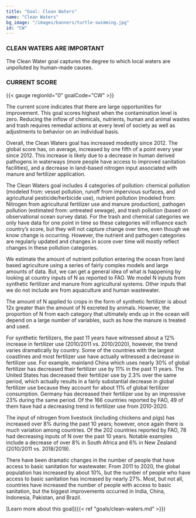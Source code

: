 ```yaml
---
title: "Goal: Clean Waters"
name: "Clean Waters"
bg_image: "/images/banners/turtle-swimming.jpg"
id: "CW"
---
```

### CLEAN WATERS ARE IMPORTANT
The Clean Water goal captures the degree to which local waters are unpolluted by human-made causes. 

### CURRENT SCORE

{{< gauge regionId="0" goalCode="CW" >}}

The current score indicates that there are large opportunities for improvement. This goal scores highest when the contamination level is zero. Reducing the inflow of chemicals, nutrients, human and animal wastes and trash requires remedial actions at every level of society as well as adjustments to behavior on an individual basis.

Overall, the Clean Waters goal has increased modestly since 2012. The global score has, on average, increased by one fifth of a point every year since 2012. This increase is likely due to a decrease in human derived pathogens in waterways (more people have access to improved sanitation facilities), and a decrease in land-based nitrogen input associated with manure and fertilizer application.

The Clean Waters goal includes 4 categories of pollution: chemical pollution (modeled from: vessel pollution, runoff from impervious surfaces, and agricultural pesticide/herbicide use), nutrient pollution (modeled from: Nitrogen from agricultural fertilizer use and manure production), pathogen pollution (estimated from: untreated sewage), and trash pollution (based on observational ocean survey data). For the trash and chemical categories we only have data for one point in time so these categories will influence each country’s score, but they will not capture change over time, even though we know change is occurring. However, the nutrient and pathogen categories are regularly updated and changes in score over time will mostly reflect changes in these pollution categories.

We estimate the amount of nutrient pollution entering the ocean from land based agriculture using a series of fairly complex models and large amounts of data. But, we can get a general idea of what is happening by looking at country inputs of N as reported to FAO. We model N inputs from synthetic fertilizer and manure from agricultural systems. Other inputs that we do not include are from aquaculture and human wastewater.

The amount of N applied to crops in the form of synthetic fertilizer is about 12x greater than the amount of N excreted by animals. However, the proportion of N from each category that ultimately ends up in the ocean will depend on a large number of variables, such as how the manure is treated and used.

For synthetic fertilizers, the past 11 years have witnessed about a 12% increase in fertilizer use (2010/2011 vs. 2010/2020), however, the trend varies dramatically by country. Some of the countries with the largest coastlines and most fertilizer use have actually witnessed a decrease in fertilizer use. For example, mainland China which uses nearly 30% of global fertilizer has decreased their fertilizer use by 11% in the past 11 years. The United States has decreased their fertilizer use by 2.3% over the same period, which actually results in a fairly substantial decrease in global fertilizer use because they account for about 11% of global fertilizer consumption. Germany has decreased their fertilizer use by an impressive 23% during the same period. Of the 166 countries reported by FAO, 49 of them have had a decreasing trend in fertilizer use from 2010-2020.

The input of nitrogen from livestock (including chickens and pigs) has increased over 8% during the past 10 years; however, once again there is much variation among countries. Of the 202 countries reported by FAO, 78 had decreasing inputs of N over the past 10 years. Notable examples include a decrease of over 8% in South Africa and 6% in New Zealand (2010/2011 vs. 2018/2019).

There have been dramatic changes in the number of people that have access to basic sanitation for wastewater. From 2011 to 2020, the global population has increased by about 10%, but the number of people who have access to basic sanitation has increased by nearly 27%. Most, but not all, countries have increased the number of people with access to basic sanitation, but the biggest improvements occurred in India, China, Indonesia, Pakistan, and Brazil.





[Learn more about this goal]({{< ref "goals/clean-waters.md" >}})